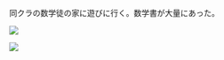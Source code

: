 同クラの数学徒の家に遊びに行く。数学書が大量にあった。

![](https://ceshmina-photos.s3.ap-northeast-1.amazonaws.com/medium/201504/20150417-202031.jpg)

![](https://ceshmina-photos.s3.ap-northeast-1.amazonaws.com/medium/201504/20150417-202036.jpg)
